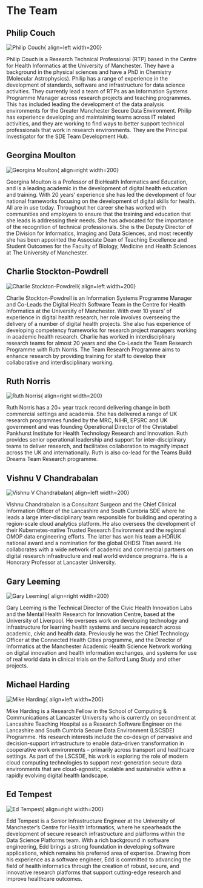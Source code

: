 # The Team

## Philip Couch

![Philip Couch](./assets/img/pc.jpg){ align=left width=200}

Philip Couch is a Research Technical Professional (RTP) based in the Centre for Health Informatics at the University of Manchester.
They have a background in the physical sciences and have a PhD in Chemistry (Molecular Astrophysics).
Philip has a range of experience in the development of standards, software and infrastructure for data science activities.
They currently lead a team of RTPs as an Information Systems Programme Manager across research projects and teaching programmes.
This has included leading the development of the data analysis environments for the Greater Manchester Secure Data Environment.
Philip has experience developing and maintaining teams across IT related activities, and they are working to find ways to better support technical professionals that work in research environments.
They are the Principal Investigator for the SDE Team Development Hub.

## Georgina Moulton

![Georgina Moulton](./assets/img/gm.jpg){ align=right width=200}

Georgina Moulton is a Professor of BioHealth Informatics and Education, and is a leading academic in the development of digital health education and training.
With 20 years’ experience she has led the development of four national frameworks focusing on the development of digital skills for health.
All are in use today.
Throughout her career she has worked with communities and employers to ensure that the training and education that she leads is addressing their needs.
She has advocated for the importance of the recognition of technical professionals.
She is the Deputy Director of the Division for Informatics, Imaging and Data Sciences, and most recently she has been appointed the Associate Dean of Teaching Excellence and Student Outcomes for the Faculty of Biology, Medicine and Health Sciences at The University of Manchester.

## Charlie Stockton-Powdrell

![Charlie Stockton-Powdrell](./assets/img/csp.jpg){ align=left width=200}

Charlie Stockton-Powdrell is an Information Systems Programme Manager and Co-Leads the Digital Health Software Team in the Centre for Health Informatics at the University of Manchester.
With over 10 years’ of experience in digital health research, her role involves overseeing the delivery of a number of digital health projects.
She also has experience of developing competency frameworks for research project managers working in academic health research.
Charlie has worked in interdisciplinary research teams for almost 20 years and she Co-Leads the Team Research Programme with Ruth Norris.
The Team Research Programme aims to enhance research by providing training for staff to develop their collaborative and interdisciplinary working.

## Ruth Norris

![Ruth Norris](./assets/img/rn.jpg){ align=right width=200}

Ruth Norris has a 20+ year track record delivering change in both commercial settings and academia.
She has delivered a range of UK research programmes funded by the MRC, NIHR, EPSRC and UK government and was founding Operational Director of the Christabel Pankhurst Institute for Health Technology Research and Innovation.
Ruth provides senior operational leadership and support for inter-disciplinary teams to deliver research, and facilitates collaboration to magnify impact across the UK and internationally.
Ruth is also co-lead for the Teams Build Dreams Team Research programme.

## Vishnu V Chandrabalan

![Vishnu V Chandrabalan](./assets/img/vc.jpg){ align=left width=200}

Vishnu Chandrabalan is a Consultant Surgeon and the Chief Clinical Information Officer of the Lancashire and South Cumbria SDE where he leads a large inter-disciplinary team responsible for building and operating a region-scale cloud analytics platform.
He also oversees the development of their Kubernetes-native Trusted Research Environment and the regional OMOP data engineering efforts.
The latter has won his team a HDRUK national award and a nomination for the global OHDSI Titan award.
He collaborates with a wide network of academic and commercial partners on digital research infrastructure and real world evidence programs.
He is a Honorary Professor at Lancaster University.

## Gary Leeming

![Gary Leeming](./assets/img/gl.jpg){ align=right width=200}

Gary Leeming is the Technical Director of the Civic Health Innovation Labs and the Mental Health Research for Innovation Centre, based at the University of Liverpool.
He oversees work on developing technology and infrastructure for learning health systems and secure research across academic, civic and health data.
Previously he was the Chief Technology Officer at the Connected Health Cities programme, and the Director of Informatics at the Manchester Academic Health Science Network working on digital innovation and health information exchanges, and systems for use of real world data in clinical trials on the Salford Lung Study and other projects.

## Michael Harding

![Mike Harding](./assets/img/mh.png){ align=left width=200}

Mike Harding is a Research Fellow in the School of Computing & Communications at Lancaster University who is currently on secondment at Lancashire Teaching Hospital as a Research Software Engineer on the Lancashire and South Cumbria Secure Data Environment (LSCSDE) Programme.
His research interests include the co-design of pervasive and decision-support infrastructure to enable data-driven transformation in cooperative work environments – primarily across transport and healthcare settings.
As part of the LSCSDE, his work is exploring the role of modern cloud computing technologies to support next-generation secure data environments that are cloud-agnostic, scalable and sustainable within a rapidly evolving digital health landscape.


## Ed Tempest

![Ed Tempest](./assets/img/et.png){ align=right width=200}

Edd Tempest is a Senior Infrastructure Engineer at the University of Manchester’s Centre for Health Informatics, where he spearheads the development of secure research infrastructure and platforms within the Data Science Platforms team.
With a rich background in software engineering, Edd brings a strong foundation in developing software applications, which remains his preferred area of expertise.
Drawing from his experience as a software engineer, Edd is committed to advancing the field of health informatics through the creation of robust, secure, and innovative research platforms that support cutting-edge research and improve healthcare outcomes.

